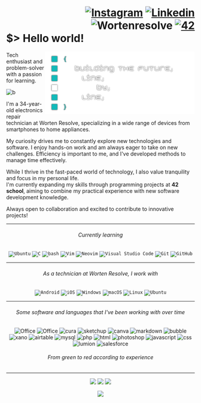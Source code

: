 
<div align="left">
 
  
# <div align="right">[![Instagram](https://img.shields.io/badge/Instagram-E4405F?style=flat-square&logo=instagram&logoColor=white)](https://instagram.com/adao__goncalves) [![Linkedin](https://img.shields.io/badge/LinkedIn-0077B5?style=flat-square&logo=linkedin&logoColor=white)](https://www.linkedin.com/in/ad%C3%A3o-gon%C3%A7alves-639b05331?utm_source=share&utm_campaign=share_via&utm_content=profile&utm_medium=android_app&original_referer=) ![Wortenresolve](https://custom-icon-badges.demolab.com/badge/-wortenresolve-darkblue.svg?style=flat-square&logo=wor&logoColor=white) <a href='https://profile.intra.42.fr/users/adamarqu' target="_blank"><img alt='42' src='https://img.shields.io/badge/Porto-100000?style=flat-square&logo=42&logoColor=white&labelColor=000000&color=000000'/></a> </div> $> Hello world!
<img align="right" src="./assests/readmenbsb.png" width="400"/>
Tech enthusiast and problem-solver with a passion for learning. 
<br/>

![b](https://custom-icon-badges.demolab.com/badge/--cyan.svg?style=for-the-badge&logoColor=white)

I'm a 34-year-old electronics repair technician at Worten Resolve, specializing in a wide range of devices from smartphones to home appliances.

My curiosity drives me to constantly explore new technologies and software. I enjoy hands-on work and am always eager to take on new challenges. Efficiency is important to me, and I've developed methods to manage time effectively.

While I thrive in the fast-paced world of technology, I also value tranquility and focus in my personal life. 
<br/>I'm currently expanding my skills through programming projects at **42 school**, aiming to combine my practical experience with new software development knowledge.

Always open to collaboration and excited to contribute to innovative projects!
</div>
<div align="center">

---
###### Currently learning
<!-- <p align="center">
  <a href="#" style="pointer-events: none;">
    <img src="https://skillicons.dev/icons?i=c,powershell,vim,neovim,ubuntu,git,github,markdown" />
  </a>
</p> -->
<div align="center">
	<code><img width="40" src="https://user-images.githubusercontent.com/25181517/186884153-99edc188-e4aa-4c84-91b0-e2df260ebc33.png" alt="Ubuntu" title="Ubuntu"/></code>
	<code><img width="40" src="https://user-images.githubusercontent.com/25181517/192106070-46255bcf-65e6-4c6b-a296-bf8d0d8fb2a7.png" alt="C" title="C"/></code>
	<code><img width="40" src="https://user-images.githubusercontent.com/25181517/192158606-7c2ef6bd-6e04-47cf-b5bc-da2797cb5bda.png" alt="bash" title="bash"/></code>
	<code><img width="40" src="https://user-images.githubusercontent.com/25181517/192108889-232b3431-a585-4b36-a62d-9078bd3641d9.png" alt="Vim" title="Vim"/></code>
	<code><img width="40" src="https://github-production-user-asset-6210df.s3.amazonaws.com/136815194/258326081-b113a23c-5c04-45aa-819c-bd04e8ac2a37.png" alt="Neovim" title="Neovim"/></code>
	<code><img width="40" src="https://user-images.githubusercontent.com/25181517/192108891-d86b6220-e232-423a-bf5f-90903e6887c3.png" alt="Visual Studio Code" title="Visual Studio Code"/></code>
	<code><img width="40" src="https://user-images.githubusercontent.com/25181517/192108372-f71d70ac-7ae6-4c0d-8395-51d8870c2ef0.png" alt="Git" title="Git"/></code>
	<code><img width="40" src="https://user-images.githubusercontent.com/25181517/192108374-8da61ba1-99ec-41d7-80b8-fb2f7c0a4948.png" alt="GitHub" title="GitHub"/></code>
</div>

---
###### As a technician at Worten Resolve, I work with
<div align="center">
	<code><img width="40" src="https://user-images.githubusercontent.com/25181517/117269608-b7dcfb80-ae58-11eb-8e66-6cc8753553f0.png" alt="Android" title="Android"/></code>
	<code><img width="40" src="https://user-images.githubusercontent.com/25181517/121406611-a8246b80-c95e-11eb-9b11-b771486377f6.png" alt="iOS" title="iOS"/></code>
	<code><img width="40" src="https://user-images.githubusercontent.com/25181517/186884150-05e9ff6d-340e-4802-9533-2c3f02363ee3.png" alt="Windows" title="Windows"/></code>
	<code><img width="40" src="https://user-images.githubusercontent.com/25181517/186884152-ae609cca-8cf1-4175-8d60-1ce1fa078ca2.png" alt="macOS" title="macOS"/></code>
	<code><img width="40" src="https://github.com/marwin1991/profile-technology-icons/assets/76662862/2481dc48-be6b-4ebb-9e8c-3b957efe69fa" alt="Linux" title="Linux"/></code>
	<code><img width="40" src="https://user-images.githubusercontent.com/25181517/186884153-99edc188-e4aa-4c84-91b0-e2df260ebc33.png" alt="Ubuntu" title="Ubuntu"/></code>
</div>

---

###### Some software and languages that I've been working with over time
![Office](https://custom-icon-badges.demolab.com/badge/-MS_Office-green.svg?style=for-the-badge&logo=office&logoColor=white)
![Office](https://custom-icon-badges.demolab.com/badge/-OpenOffice-green.svg?style=for-the-badge&logo=apacheopenoffice&logoColor=white)
![cura](https://custom-icon-badges.demolab.com/badge/-cura-green.svg?style=for-the-badge&logo=cura&logoColor=white)
![sketchup](https://custom-icon-badges.demolab.com/badge/-sketchup-green.svg?style=for-the-badge&logo=sketchup&logoColor=white)
![canva](https://custom-icon-badges.demolab.com/badge/-canva-green.svg?style=for-the-badge&logo=canva&logoColor=white)
![markdown](https://custom-icon-badges.demolab.com/badge/-markdown-green.svg?style=for-the-badge&logo=markdown&logoColor=white)
![bubble](https://custom-icon-badges.demolab.com/badge/-bubble.io-green.svg?style=for-the-badge&logo=bubbleoffice&logoColor=white)
![xano](https://custom-icon-badges.demolab.com/badge/-xano-greenyellow.svg?style=for-the-badge&logo=xano&logoColor=white)
![airtable](https://custom-icon-badges.demolab.com/badge/-airtable-greenyellow.svg?style=for-the-badge&logo=airtable&logoColor=white)
![mysql](https://custom-icon-badges.demolab.com/badge/-mysql-yellow.svg?style=for-the-badge&logo=mysql&logoColor=white)
![php](https://custom-icon-badges.demolab.com/badge/-php-yellow.svg?style=for-the-badge&logo=php&logoColor=white)
![html](https://custom-icon-badges.demolab.com/badge/-html-yellow.svg?style=for-the-badge&logo=html5&logoColor=white)
![photoshop](https://custom-icon-badges.demolab.com/badge/-photoshop-yellow.svg?style=for-the-badge&logo=adobephotoshop&logoColor=white)
![javascript](https://custom-icon-badges.demolab.com/badge/-javascript-orange.svg?style=for-the-badge&logo=javascript&logoColor=white)
![css](https://custom-icon-badges.demolab.com/badge/-css-orange.svg?style=for-the-badge&logo=css&logoColor=white)
![lumion](https://custom-icon-badges.demolab.com/badge/-lumion-orange.svg?style=for-the-badge&logo=lumion&logoColor=white)
![salesforce](https://custom-icon-badges.demolab.com/badge/-salesforce-orangered.svg?style=for-the-badge&logo=salesforce&logoColor=white)
###### From green to red according to experience

<!-- [![trophy](https://github-profile-trophy.vercel.app/?username=AdaoG0n&theme=oldie&frame=false)](https://github.com/AdaoG0n/github-profile-trophy) -->

---
 
![](http://github-profile-summary-cards.vercel.app/api/cards/profile-details?username=AdaoG0n&theme=transparent) 
![](http://github-profile-summary-cards.vercel.app/api/cards/productive-time?username=AdaoG0n&theme=transparent&utcOffset=8) 
![](http://github-profile-summary-cards.vercel.app/api/cards/stats?username=AdaoG0n&theme=transparent) 

<div align="center">
  
 ![](https://visitcount.itsvg.in/api?id=AdaoG0n&label=Profile%20Views&color=12&icon=3&pretty=true)
</div>
</div>

